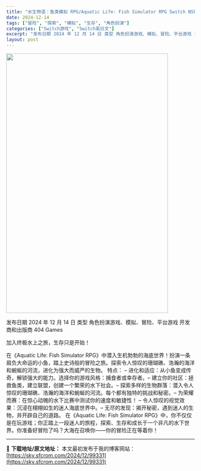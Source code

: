 ```yaml
---
title: "水生物语：鱼类模拟 RPG/Aquatic Life: Fish Simulator RPG Switch NSP (v1.0.0)英文"
date: 2024-12-14
tags: ["冒险", "探索", "模拟", "生存", "角色扮演"]
categories: ["Switch游戏", "Switch英日文"]
excerpt: "发布日期 2024 年 12 月 14 日 类型 角色扮演游戏、模拟、冒险、平台游戏 开发商和出版商 404 Games 加入终极水上之旅，生存只是开始！ 在《Aquatic Life: Fish Simulator RPG》中潜入生机勃勃的海底世界！扮演一条肩负大命运的小鱼，踏上史诗般的冒险之旅。&hellip;"
layout: post
---
```


<img class="aligncenter size-full wp-image-99332" src="https://sky.sfcrom.com/wp-content/uploads/2024/12/2024121407242578.webp" alt="" width="432" height="692" />

发布日期 2024 年 12 月 14 日
类型 角色扮演游戏、模拟、冒险、平台游戏
开发商和出版商 404 Games

加入终极水上之旅，生存只是开始！

在《Aquatic Life: Fish Simulator RPG》中潜入生机勃勃的海底世界！扮演一条肩负大命运的小鱼，踏上史诗般的冒险之旅。探索令人惊叹的珊瑚礁、浩瀚的海洋和蜿蜒的河流，进化为强大而威严的生物。
特点：
– 进化和适应：从小鱼变成传奇，解锁强大的能力。选择你的游戏风格：捕食者或幸存者。–
建立你的社区：拯救鱼类，建立联盟，创建一个繁荣的水下社会。–
探索多样的生物群落：潜入令人惊叹的珊瑚礁、浩瀚的海洋和蜿蜒的河流。每个都有独特的挑战和秘密。–
为荣耀而赛：在惊心动魄的水下比赛中测试你的速度和敏捷性！
– 令人惊叹的视觉效果：沉浸在栩栩如生的迷人海底世界中。–
无尽的发现：揭开秘密，遇到迷人的生物，并开辟自己的道路。
在《Aquatic Life: Fish Simulator RPG》中，你不仅仅是在玩游戏；你正踏上一段迷人的旅程，探索、生存和成长于一个非凡的水下世界。你准备好冒险了吗？大海在召唤你——你的冒险正在等着你！

---
📖 **下载地址/原文地址：** 本文最初发布于我的博客网站：[https://sky.sfcrom.com/2024/12/99331](https://sky.sfcrom.com/2024/12/99331)
